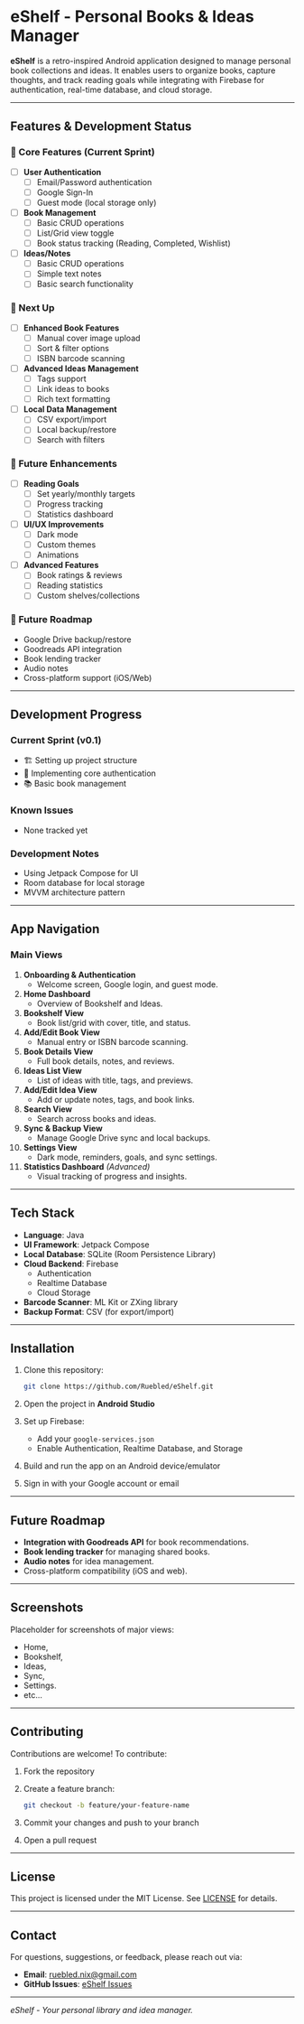 # eShelf - Personal Books & Ideas Manager

**eShelf** is a retro-inspired Android application designed to manage personal book collections and ideas. It enables users to organize books, capture thoughts, and track reading goals while integrating with Firebase for authentication, real-time database, and cloud storage.

---

## **Features & Development Status**

### **📱 Core Features (Current Sprint)**

- [ ] **User Authentication**
  - [ ] Email/Password authentication
  - [ ] Google Sign-In
  - [ ] Guest mode (local storage only)
  
- [ ] **Book Management**
  - [ ] Basic CRUD operations
  - [ ] List/Grid view toggle
  - [ ] Book status tracking (Reading, Completed, Wishlist)

- [ ] **Ideas/Notes**
  - [ ] Basic CRUD operations
  - [ ] Simple text notes
  - [ ] Basic search functionality

### **🚀 Next Up**

- [ ] **Enhanced Book Features**
  - [ ] Manual cover image upload
  - [ ] Sort & filter options
  - [ ] ISBN barcode scanning

- [ ] **Advanced Ideas Management**
  - [ ] Tags support
  - [ ] Link ideas to books
  - [ ] Rich text formatting

- [ ] **Local Data Management**
  - [ ] CSV export/import
  - [ ] Local backup/restore
  - [ ] Search with filters

### **🎯 Future Enhancements**

- [ ] **Reading Goals**
  - [ ] Set yearly/monthly targets
  - [ ] Progress tracking
  - [ ] Statistics dashboard

- [ ] **UI/UX Improvements**
  - [ ] Dark mode
  - [ ] Custom themes
  - [ ] Animations

- [ ] **Advanced Features**
  - [ ] Book ratings & reviews
  - [ ] Reading statistics
  - [ ] Custom shelves/collections

### **🔮 Future Roadmap**

- Google Drive backup/restore
- Goodreads API integration
- Book lending tracker
- Audio notes
- Cross-platform support (iOS/Web)

---

## **Development Progress**

### Current Sprint (v0.1)

- 🏗️ Setting up project structure
- 🔨 Implementing core authentication
- 📚 Basic book management

### Known Issues

- None tracked yet

### Development Notes

- Using Jetpack Compose for UI
- Room database for local storage
- MVVM architecture pattern

---

## **App Navigation**

### **Main Views**

1. **Onboarding & Authentication**
   - Welcome screen, Google login, and guest mode.
2. **Home Dashboard**
   - Overview of Bookshelf and Ideas.
3. **Bookshelf View**
   - Book list/grid with cover, title, and status.
4. **Add/Edit Book View**
   - Manual entry or ISBN barcode scanning.
5. **Book Details View**
   - Full book details, notes, and reviews.
6. **Ideas List View**
   - List of ideas with title, tags, and previews.
7. **Add/Edit Idea View**
   - Add or update notes, tags, and book links.
8. **Search View**
   - Search across books and ideas.
9. **Sync & Backup View**
   - Manage Google Drive sync and local backups.
10. **Settings View**
    - Dark mode, reminders, goals, and sync settings.
11. **Statistics Dashboard** *(Advanced)*
    - Visual tracking of progress and insights.

---

## **Tech Stack**

- **Language**: Java
- **UI Framework**: Jetpack Compose
- **Local Database**: SQLite (Room Persistence Library)
- **Cloud Backend**: Firebase
  - Authentication
  - Realtime Database
  - Cloud Storage
- **Barcode Scanner**: ML Kit or ZXing library
- **Backup Format**: CSV (for export/import)

---

## **Installation**

1. Clone this repository:

   ```bash
   git clone https://github.com/Ruebled/eShelf.git
   ```

2. Open the project in **Android Studio**
3. Set up Firebase:
   - Add your `google-services.json`
   - Enable Authentication, Realtime Database, and Storage
4. Build and run the app on an Android device/emulator
5. Sign in with your Google account or email

---

## **Future Roadmap**

- **Integration with Goodreads API** for book recommendations.
- **Book lending tracker** for managing shared books.
- **Audio notes** for idea management.
- Cross-platform compatibility (iOS and web).

---

## **Screenshots**

Placeholder for screenshots of major views:

- Home, 
- Bookshelf, 
- Ideas, 
- Sync,
- Settings.
- etc...

---

## **Contributing**

Contributions are welcome! To contribute:
1. Fork the repository
2. Create a feature branch:

   ```bash
   git checkout -b feature/your-feature-name
   ```

3. Commit your changes and push to your branch
4. Open a pull request

---

## **License**

This project is licensed under the MIT License. See [LICENSE](LICENSE) for details.

---

## **Contact**

For questions, suggestions, or feedback, please reach out via:

- **Email**: <ruebled.nix@gmail.com>
- **GitHub Issues**: [eShelf Issues](https://github.com/Ruebled/eShelf/issues)

---

*eShelf - Your personal library and idea manager.*
